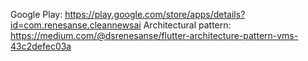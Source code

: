 
Google Play: https://play.google.com/store/apps/details?id=com.renesanse.cleannewsai
Architectural pattern: https://medium.com/@dsrenesanse/flutter-architecture-pattern-vms-43c2defec03a
